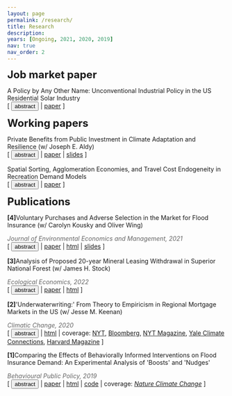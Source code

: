 ```yaml
---
layout: page
permalink: /research/
title: Research
description: 
years: [Ongoing, 2021, 2020, 2019]
nav: true
nav_order: 2
---
```


<strong><font size = "5">Job market paper</font></strong>
<p style="margin-bottom:0"> A Policy by Any Other Name: Unconventional Industrial Policy in the US Residential Solar Industry</p>
<div class="buttonbar">[ <button class="button" onclick="button(&quot;abs7&quot;)">abstract</button> | <a href="/assets/pdf/papers/Bradt_JMP.pdf" target="_blank">paper</a>  ]</div>
<div class="popup" id="abs7" style="display: none;">Consumer subsidies are a common policy tool for supporting the adoption of clean, energy-efficient technologies. In addition to increasing take-up of new technologies, policymakers justify these programs as a means of stimulating infant industries, arguing that the presence of learning-by-doing and inter-firm knowledge spillovers incentivize entry. However, potential knowledge transfers reduce the incentives for firms to expand output and reduce costs by making cost reductions---in part---a public good. To evaluate this tradeoff, I estimate a dynamic structural model of the market for solar panel installations in California that endogenizes firms’ entry and exit decisions and allows for learning-by-doing with incomplete spillovers. I estimate that a 1<span>&#37;</span> increase in a firm’s experience as measured by cumulative production leads to a 0.7<span>&#37;</span> reduction in installation-specific costs and that learning spills over across firms. Counterfactual analysis reveals that existing consumer subsidy programs increased installer entry by 9<span>&#37;</span>, indicating that industry cost reductions outweigh the decrease in firms' incentives to reduce costs by expanding output. While consumer subsidies may be effective at increasing industry size, standard industrial policies such as entry subsidies likely provide greater welfare gains.</div>

<strong><font size = "5">Working papers</font></strong>
<p style="margin-bottom:0">Private Benefits from Public Investment in Climate Adaptation and Resilience (w/ Joseph E. Aldy)</p>
<div class="buttonbar">[ <button class="button" onclick="button(&quot;abs6&quot;)">abstract</button> | <a href="/assets/pdf/papers/BradtAldy_ClimateAdaptation_230714.pdf" target="_blank">paper</a>  | <a href="/assets/pdf/slides/bradt_aldy_nber_2023.pdf" target="_blank">slides</a> ]</div>
<div class="popup" id="abs6" style="display: none;">Flood protection infrastructure investments, such as Army Corps of Engineer levees, can enhance resilience to flood risks amplified by climate change. We estimate the benefits from levees by exploiting repeat residential property transactions. In areas protected by levees, home values increase 3 percent. Levees impose adverse spillover flood risks to nearby areas that reduce affected home values by 1 percent. Capitalized benefits in protected areas are progressive, but adverse spillover impacts are regressive. While there is little variation across race in capitalized benefits at levee construction, racial sorting occurs post-construction. Capitalized residential property benefits do not exceed levee construction costs.</div>

<p style="margin-bottom:0">Spatial Sorting, Agglomeration Economies, and Travel Cost Endogeneity in Recreation Demand Models</p>
<div class="buttonbar">[ <button class="button" onclick="button(&quot;abs5&quot;)">abstract</button> | <a href="/assets/pdf/papers/Bradt_RecDemandEndogeneity_220610.pdf" target="_blank">paper</a> ]</div>
<div class="popup" id="abs5" style="display: none;">Conventional recreation demand models assume that travel cost is exogenously determined. In reality, the costs individuals face when choosing which recreation site to visit are the result of a spatial sorting equilibrium, in which access to outdoor recreation sites and the environmental amenities to which they provide access may play a role. I explore the bias introduced by ignoring the potential for travel cost endogeneity in conventional recreation demand models and provide an instrumental variables approach to accounting for this endogeneity. I demonstrate the importance of accounting for the spatial non-uniformity of recreation sites and residences in a series of numerical simulations, finding that the instrumental variables approach ensures coverage of true parameter values. I implement the approach in a nationwide model of demand for overnight campground reservations as a function of price, water quality, and other observable site attributes. I find that not correcting for travel cost endogeneity via the instrumental variables approach nearly doubles estimates of consumers willingness-to-pay for improvements in water quality. This highlights the importance of relaxing the assumption of exogenous travel costs in real world applications.</div>

<strong><font size = "5">Publications</font></strong>
<p style="margin-bottom:0"> <strong>[4]</strong>Voluntary Purchases and Adverse Selection in the Market for Flood Insurance (w/ Carolyn Kousky and Oliver Wing)</p>
<p style="margin-bottom:0; color:#666"><em>Journal of Environmental Economics and Management, 2021</em></p>
<div class="buttonbar">[ <button class="button" onclick="button(&quot;abs4&quot;)">abstract</button> | <a href="/assets/pdf/papers/bradt_kousky_wing_2021.pdf" target="_blank">paper</a> | <a href="https://doi.org/10.1016/j.jeem.2021.102515" target="_blank">html</a> | <a href="/assets/pdf/slides/Bradt_FSFworkshop_Feb21.pdf" target="_blank">slides</a> ]</div>
<div class="popup" id="abs4" style="display: none;">Flood-related events are the most damaging natural hazard in the United States, yet many households at risk do not have flood insurance. Using detailed policy- and claims-level data from the National Flood Insurance Program (NFIP), we conduct a holistic analysis of the market for publicly provided flood insurance in the U.S., focusing on not only high-risk areas subject to an incomplete mandate requiring the purchase of insurance, but also lower risk areas where no such mandate exists. We are able to better understand determinants of demand for insurance in a setting with voluntary purchase and low take-up and therefore provide a more complete analysis of the market for flood insurance in the U.S. than previous work. In addition to exploring correlates of demand for flood insurance, this paper provides quasi-experimental estimates of households’ willingness-to-pay for flood insurance and finds strong evidence to suggest the NFIP failing to utilize full information on flood risk leads to adverse selection in the program.</div>

<p style="margin-bottom:0"><strong>[3]</strong>Analysis of Proposed 20-year Mineral Leasing Withdrawal in Superior National Forest (w/ James H. Stock)</p>
<p style="margin-bottom:0; color:#666"><em>Ecological Economics, 2022</em></p>
<div class="buttonbar">[ <button class="button" onclick="button(&quot;abs3&quot;)">abstract</button> | <a href="/assets/pdf/papers/stock_bradt_2020.pdf" target="_blank">paper</a>  | <a href="https://doi.org/10.1016/j.ecolecon.2020.106663" target="_blank">html</a> ]</div>
<div class="popup" id="abs3" style="display: none;">The Rainy River Watershed on the Superior National Forest is home to the Boundary Waters Canoe Area Wilderness (BWCAW). It also contains deposits of copper, nickel, and trace metals, and copper-nickel mining has been proposed adjacent to and upstream of the BWCAW. In 2017, the US Department of Agriculture proposed withdrawing land in the Rainy River Watershed within the Superior National Forest from mineral leasing, a position it reversed in 2018. These developments highlight the potential tradeoff between economic benefits from mining and concerns about its negative economic consequences for the local recreational and amenity-based economy. Previous studies of mining in the Superior National Forest focus on static effects on a single industry (e.g., mining) at some unspecified point over a medium-run horizon. We draw on these studies and the economics literature to provide a unified analysis of the effect of the proposed mining development on income and employment over time. Our results suggest that the proposed mining would lead to a boom-bust cycle that is typical of resource extraction economies, exacerbated by the likely negative effect on the recreation industry.</div>

<p style="margin-bottom:0"><strong>[2]</strong>'Underwaterwriting:' From Theory to Empiricism in Regional Mortgage Markets in the US (w/ Jesse M. Keenan)</p>
<p style="margin-bottom:0; color:#666"><em>Climatic Change, 2020</em></p>
<div class="buttonbar">[ <button class="button" onclick="button(&quot;abs2&quot;)">abstract</button> | <a href="https://doi.org/10.1007/s10584-020-02734-1" target="_blank">html</a> | coverage: <a href="https://www.nytimes.com/2020/06/19/climate/climate-seas-30-year-mortgage.html" target="_blank">NYT</a>, <a href="https://www.bloomberg.com/news/articles/2020-06-26/lenders-with-the-best-climate-data-will-be-in-a-position-to-discriminate?embedded-checkout=true" target="_blank">Bloomberg</a>, <a href="https://www.nytimes.com/interactive/2020/09/15/magazine/climate-crisis-migration-america.html" target="_blank">NYT Magazine</a>, <a href="https://yaleclimateconnections.org/2020/09/mortgage-lenders-face-increasing-risks-from-sea-level-rise/" target="_blank">Yale Climate Connections</a>, <a href="https://www.harvardmagazine.com/2020/07/coastal-banks-are-selling-off-mortgages-threatened-by-rising-seas" target="_blank">Harvard Magazine</a> ]</div>
<div class="popup" id="abs2" style="display: none;">This article provides the theoretical foundation for the concept of "Underwaterwriting," which can be understood as various informational and institutional limitations related to environmental exposure and climate change impacts—specifically flooding and sea level rise inundation—shaping firm participation in mortgage markets. Underwaterwriting suggests that the unevenness of scientific knowledge and local soft information, as well as the institutional barriers for the utilization of that information, could result in determinations of risk that may not accurately reflect long-term asset performance or credit loss. These informational asymmetries may result in assignments of risk that reflect a degree of arbitrariness or inaccuracy that may operate to strand assets and shed or increase market share in ways that are inefficient and may otherwise lead to negative public externalities. Consistent with this theory, this article provides evidence that concentrated local lenders are transferring risk in high-risk coastal geographies in the Southeast Atlantic and Gulf Coasts (U.S.) through increased securitization of mortgages. These findings provide an impetus for supporting more robust analysis of climate-risk in light of forthcoming accounting rules that require an upfront accounting of forward-looking credit losses.</div>

<p style="margin-bottom:0"><strong>[1]</strong>Comparing the Effects of Behaviorally Informed Interventions on Flood Insurance Demand: An Experimental Analysis of 'Boosts' and 'Nudges'</p>
<p style="margin-bottom:0; color:#666"><em>Behavioural Public Policy, 2019</em></p>
<div class="buttonbar">[ <button class="button" onclick="button(&quot;abs1&quot;)">abstract</button> | <a href="assets/pdf/papers/bradt_bpp_2019.pdf" target="_blank">paper</a> | <a href="https://doi.org/10.1017/bpp.2019.31" target="_blank">html</a> | <a href="https://github.com/jtbradt/flood-insurance-bpp" target="_blank">code</a> | coverage: <a href="https://www.nature.com/articles/s41558-019-0654-y" target="_blank"><em>Nature Climate Change</em></a> ]</div>
<div class="popup" id="abs1" style="display: none;">This paper compares the effects of two types of behaviorally informed policy – nudges and boosts – that are designed to increase consumer demand for insurance against low-probability, high-consequence events. Using previous findings in the behavioral sciences literature, this paper constructs and implements two nudges (an ‘informational’ and an ‘affective’ nudge) and a statistical numeracy boost and then elicits individual risk beliefs and demand for flood insurance using a contingent valuation survey of 331 participants recruited from an online labor pool. Using a two-limit Tobit model to estimate willingness to pay (WTP) for flood insurance, this paper finds that the affective and informational nudges result in increases in WTP for flood insurance of roughly <span>&#36;</span>21/month and <span>&#36;</span>11/month relative to the boost, respectively. Taken together, the findings of this paper suggest that nudges are the more effective behaviorally informed policy in this setting, particularly when the nudge design targets the affect and availability heuristics; however, additional research is necessary to establish sufficient conditions for this conclusion.</div>

<script>
function button(id) {
  var x = document.getElementById(id);
  var ids = ["abs1", "abs2", "abs3", "abs4", "abs5", "abs6", "abs7"];
  for(var i = 0; i < ids.length; i++) {
    var item = ids[i];
    if (item != id) {
      document.getElementById(item).style.display = "none";
    } else {
      if (x.style.display === "none") {
        x.style.display = "block"
      } else {
        x.style.display = "none";
      }
    }
  }	
}
</script> 